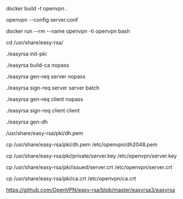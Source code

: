 docker build -t openvpn .

openvpn --config server.conf

docker run --rm --name openvpn -ti openvpn bash


cd /usr/share/easy-rsa/

./easyrsa init-pki

./easyrsa build-ca nopass

./easyrsa gen-req server nopass

./easyrsa sign-req server server batch

./easyrsa gen-req client nopass

./easyrsa sign-req client client

./easyrsa gen-dh


 /usr/share/easy-rsa/pki/dh.pem

cp /usr/share/easy-rsa/pki/dh.pem /etc/openvpn/dh2048.pem


cp /usr/share/easy-rsa/pki/private/server.key /etc/openvpn/server.key

cp /usr/share/easy-rsa/pki/issued/server.crt /etc/openvpn/server.crt

cp /usr/share/easy-rsa/pki/ca.crt /etc/openvpn/ca.crt


https://github.com/OpenVPN/easy-rsa/blob/master/easyrsa3/easyrsa